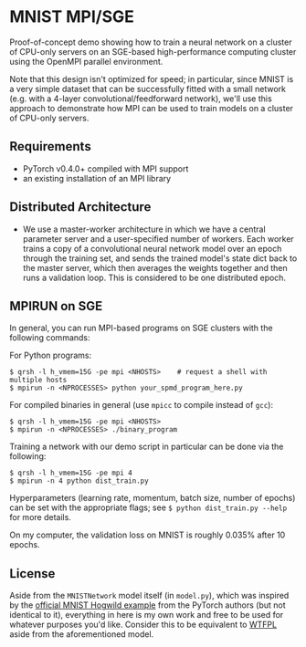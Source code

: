MNIST MPI/SGE
=============

Proof-of-concept demo showing how to train a neural network on a cluster of CPU-only servers on an SGE-based
high-performance computing cluster using the OpenMPI parallel environment.

Note that this design isn't optimized for speed; in particular, since MNIST is a very simple dataset that can
be successfully fitted with a small network (e.g. with a 4-layer convolutional/feedforward network), we'll use
this approach to demonstrate how MPI can be used to train models on a cluster of CPU-only servers.


Requirements
------------
* PyTorch v0.4.0+ compiled with MPI support
* an existing installation of an MPI library


Distributed Architecture
------------------------
* We use a master-worker architecture in which we have a central parameter server and a user-specified
  number of workers. Each worker trains a copy of a convolutional neural network model over an epoch through
  the training set, and sends the trained model's state dict back to the master server, which then averages
  the weights together and then runs a validation loop. This is considered to be one distributed epoch.


MPIRUN on SGE
-------------
In general, you can run MPI-based programs on SGE clusters with the following commands:

For Python programs:
```
$ qrsh -l h_vmem=15G -pe mpi <NHOSTS>    # request a shell with multiple hosts
$ mpirun -n <NPROCESSES> python your_spmd_program_here.py
```

For compiled binaries in general (use `mpicc` to compile instead of `gcc`):
```
$ qrsh -l h_vmem=15G -pe mpi <NHOSTS>
$ mpirun -n <NPROCESSES> ./binary_program
```

Training a network with our demo script in particular can be done via the following:
```
$ qrsh -l h_vmem=15G -pe mpi 4
$ mpirun -n 4 python dist_train.py
```
Hyperparameters (learning rate, momentum, batch size, number of epochs) can be set with the appropriate flags;
see `$ python dist_train.py --help` for more details.

On my computer, the validation loss on MNIST is roughly 0.035% after 10 epochs.

License
-------
Aside from the `MNISTNetwork` model itself (in `model.py`), which was inspired by the [official MNIST Hogwild example](https://github.com/pytorch/examples/blob/master/mnist_hogwild/main.py#L29)
from the PyTorch authors (but not identical to it), everything in here is my own work and free to be used for whatever purposes you'd like. Consider this to be equivalent to [WTFPL](https://en.wikipedia.org/wiki/WTFPL) aside from the aforementioned model.
